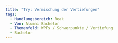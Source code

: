 ```yaml
---
title: "Try: Vermischung der Vertiefungen"
tags:
  - Handlungsbereich: Reak
  - Von: Alumni Bachelor
  - Themenfeld: WPFs / Schwerpunkte / Vertiefung
  - Bachelor
---
```

